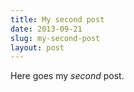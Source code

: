 ```yaml
---
title: My second post
date: 2013-09-21
slug: my-second-post
layout: post
---
```


Here goes my *second* post.